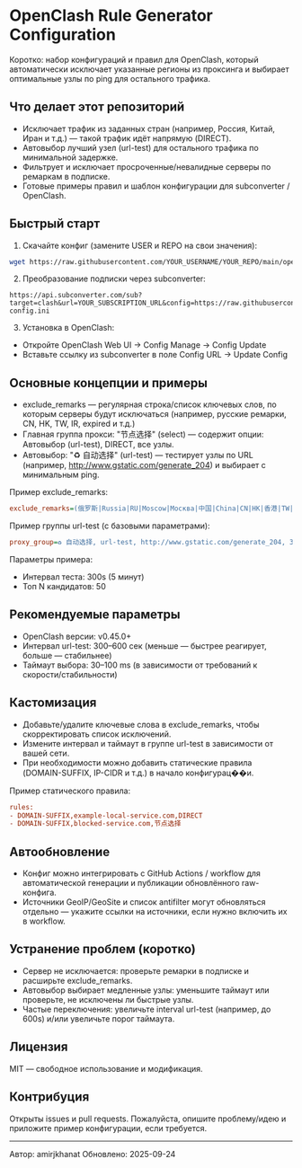 # OpenClash Rule Generator Configuration

Коротко: набор конфигураций и правил для OpenClash, который автоматически исключает указанные регионы из проксинга и выбирает оптимальные узлы по ping для остального трафика.

## Что делает этот репозиторий

- Исключает трафик из заданных стран (например, Россия, Китай, Иран и т.д.) — такой трафик идёт напрямую (DIRECT).
- Автовыбор лучший узел (url-test) для остального трафика по минимальной задержке.
- Фильтрует и исключает просроченные/невалидные серверы по ремаркам в подписке.
- Готовые примеры правил и шаблон конфигурации для subconverter / OpenClash.

## Быстрый старт

1. Скачайте конфиг (замените USER и REPO на свои значения):
```bash
wget https://raw.githubusercontent.com/YOUR_USERNAME/YOUR_REPO/main/openclash-config.ini -O openclash-config.ini
```

2. Преобразование подписки через subconverter:
```
https://api.subconverter.com/sub?target=clash&url=YOUR_SUBSCRIPTION_URL&config=https://raw.githubusercontent.com/YOUR_USERNAME/YOUR_REPO/main/openclash-config.ini
```

3. Установка в OpenClash:
- Откройте OpenClash Web UI → Config Manage → Config Update
- Вставьте ссылку из subconverter в поле Config URL → Update Config

## Основные концепции и примеры

- exclude_remarks — регулярная строка/список ключевых слов, по которым серверы будут исключаться (например, русские ремарки, CN, HK, TW, IR, expired и т.д.)
- Главная группа прокси: "节点选择" (select) — содержит опции: Автовыбор (url-test), DIRECT, все узлы.
- Автовыбор: "♻️ 自动选择" (url-test) — тестирует узлы по URL (например, http://www.gstatic.com/generate_204) и выбирает с минимальным ping.

Пример exclude_remarks:
```ini
exclude_remarks=(俄罗斯|Russia|RU|Moscow|Москва|中国|China|CN|HK|香港|TW|台湾|IR|Iran|Tehran|expired|到期)
```

Пример группы url-test (с базовыми параметрами):
```ini
proxy_group=♻️ 自动选择, url-test, http://www.gstatic.com/generate_204, 300, 50
```

Параметры примера:
- Интервал теста: 300s (5 минут)
- Топ N кандидатов: 50

## Рекомендуемые параметры
- OpenClash версии: v0.45.0+
- Интервал url-test: 300–600 сек (меньше — быстрее реагирует, больше — стабильнее)
- Таймаут выбора: 30–100 ms (в зависимости от требований к скорости/стабильности)

## Кастомизация
- Добавьте/удалите ключевые слова в exclude_remarks, чтобы скорректировать список исключений.
- Измените интервал и таймаут в группе url-test в зависимости от вашей сети.
- При необходимости можно добавить статические правила (DOMAIN-SUFFIX, IP-CIDR и т.д.) в начало конфигурац��и.

Пример статического правила:
```ini
rules:
- DOMAIN-SUFFIX,example-local-service.com,DIRECT
- DOMAIN-SUFFIX,blocked-service.com,节点选择
```

## Автообновление
- Конфиг можно интегрировать с GitHub Actions / workflow для автоматической генерации и публикации обновлённого raw-конфига.
- Источники GeoIP/GeoSite и список antifilter могут обновляться отдельно — укажите ссылки на источники, если нужно включить их в workflow.

## Устранение проблем (коротко)
- Сервер не исключается: проверьте ремарки в подписке и расширьте exclude_remarks.
- Автовыбор выбирает медленные узлы: уменьшите таймаут или проверьте, не исключены ли быстрые узлы.
- Частые переключения: увеличьте interval url-test (например, до 600s) и/или увеличьте порог таймаута.

## Лицензия
MIT — свободное использование и модификация.

## Контрибуция
Открыты issues и pull requests. Пожалуйста, опишите проблему/идею и приложите пример конфигурации, если требуется.

---
Автор: amirjkhanat
Обновлено: 2025-09-24